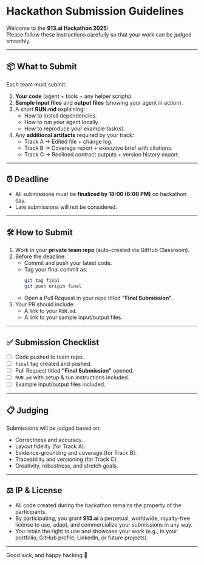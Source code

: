 # Hackathon Submission Guidelines

Welcome to the **913.ai Hackathon 2025**!  
Please follow these instructions carefully so that your work can be judged smoothly.

---

## 📦 What to Submit
Each team must submit:
1. **Your code** (agent + tools + any helper scripts).
2. **Sample input files** and **output files** (showing your agent in action).
3. A short **RUN.md** explaining:
   - How to install dependencies.
   - How to run your agent locally.
   - How to reproduce your example task(s).
4. Any **additional artifacts** required by your track:
   - Track A → Edited file + change log.  
   - Track B → Coverage report + executive brief with citations.  
   - Track C → Redlined contract outputs + version history export.  

---

## ⏰ Deadline
- All submissions must be **finalized by 18:00 (6:00 PM)** on hackathon day.  
- Late submissions will not be considered.

---

## 🛠 How to Submit
1. Work in your **private team repo** (auto-created via GitHub Classroom).  
2. Before the deadline:
   - Commit and push your latest code.
   - Tag your final commit as:
     ```bash
     git tag final
     git push origin final
     ```
   - Open a Pull Request in your repo titled **"Final Submission"**.
3. Your PR should include:
   - A link to your `RUN.md`.
   - A link to your sample input/output files.

---

## ✅ Submission Checklist
- [ ] Code pushed to team repo.  
- [ ] `final` tag created and pushed.  
- [ ] Pull Request titled **"Final Submission"** opened.  
- [ ] `RUN.md` with setup & run instructions included.  
- [ ] Example input/output files included.  

---

## 📋 Judging
Submissions will be judged based on:
- Correctness and accuracy.  
- Layout fidelity (for Track A).  
- Evidence-grounding and coverage (for Track B).  
- Traceability and versioning (for Track C).  
- Creativity, robustness, and stretch goals.  

---

## ⚖️ IP & License

- All code created during the hackathon remains the property of the participants.  
- By participating, you grant **913.ai** a perpetual, worldwide, royalty-free license to use, adapt, and commercialize your submissions in any way.  
- You retain the right to use and showcase your work (e.g., in your portfolio, GitHub profile, LinkedIn, or future projects).

---

Good luck, and happy hacking 🚀
